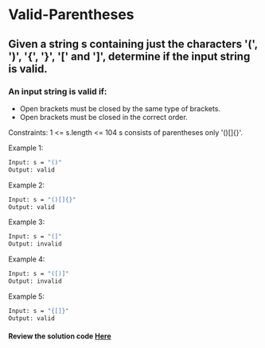 # Valid-Parentheses


## Given a string s containing just the characters '(', ')', '{', '}', '[' and ']', determine if the input string is valid.

### An input string is valid if:

- Open brackets must be closed by the same type of brackets.
- Open brackets must be closed in the correct order.
 

Constraints:
1 <= s.length <= 104
s consists of parentheses only '()[]{}'.


Example 1:

```sh
Input: s = "()"
Output: valid
```


Example 2:
```sh
Input: s = "()[]{}"
Output: valid
```


Example 3:
```sh
Input: s = "(]"
Output: invalid
```


Example 4:
```sh
Input: s = "([)]"
Output: invalid
```


Example 5:
```sh
Input: s = "{[]}"
Output: valid
```


#### Review the solution code [Here](https://github.com/Saad-Malik1/Valid-Parentheses/blob/main/algorithm_code.js) 
